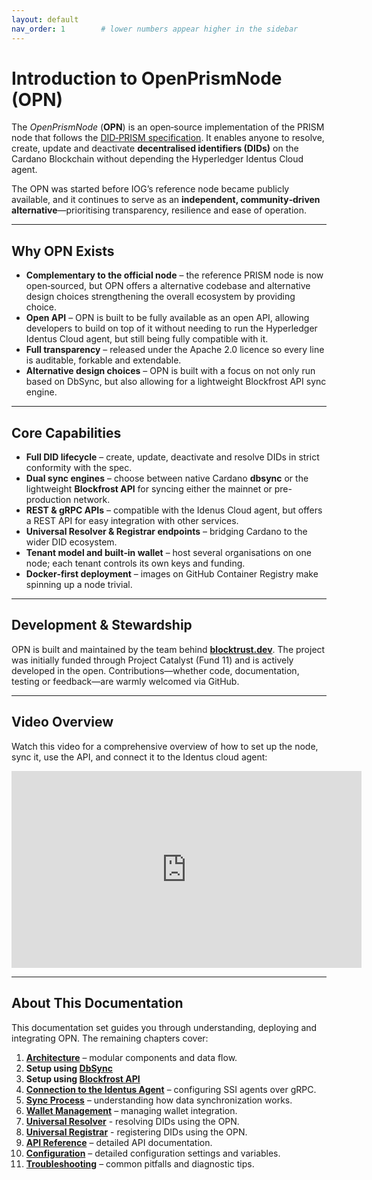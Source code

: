 ```yaml
---
layout: default
nav_order: 1        # lower numbers appear higher in the sidebar
---
```


# Introduction to OpenPrismNode (OPN)

The *OpenPrismNode* (**OPN**) is an open‑source implementation of the PRISM node that follows the [DID‑PRISM specification](https://github.com/input-output-hk/prism-did-method-spec). 
It enables anyone to resolve, create, update and deactivate **decentralised identifiers (DIDs)** on the Cardano Blockchain without depending the Hyperledger Identus Cloud agent.

The OPN was started before IOG’s reference node became publicly available, and it continues to serve as an **independent, community‑driven alternative**—prioritising transparency, resilience and ease of operation.

---

## Why OPN Exists

* **Complementary to the official node** – the reference PRISM node is now open‑sourced, but OPN offers a alternative codebase and alternative design choices strengthening the overall ecosystem by providing choice.
* **Open API** – OPN is built to be fully available as an open API, allowing developers to build on top of it without needing to run the Hyperledger Identus Cloud agent, but still being fully compatible with it.
* **Full transparency** – released under the Apache 2.0 licence so every line is auditable, forkable and extendable.
* **Alternative design choices** – OPN is built with a focus on not only run based on DbSync, but also allowing for a lightweight Blockfrost API sync engine. 

---

## Core Capabilities

* **Full DID lifecycle** – create, update, deactivate and resolve DIDs in strict conformity with the spec.
* **Dual sync engines** – choose between native Cardano **dbsync** or the lightweight **Blockfrost API** for syncing either the mainnet or pre-production network.
* **REST & gRPC APIs** – compatible with the Idenus Cloud agent, but offers a REST API for easy integration with other services.
* **Universal Resolver & Registrar endpoints** – bridging Cardano to the wider DID ecosystem.
* **Tenant model and built‑in wallet** – host several organisations on one node; each tenant controls its own keys and funding.
* **Docker‑first deployment** – images on GitHub Container Registry make spinning up a node trivial.

---

## Development & Stewardship

OPN is built and maintained by the team behind **[blocktrust.dev](https://blocktrust.dev)**. The project was initially funded through Project Catalyst (Fund 11) and is actively developed in the open. Contributions—whether code, documentation, testing or feedback—are warmly welcomed via GitHub.

---

## Video Overview

Watch this video for a comprehensive overview of how to set up the node, sync it, use the API, and connect it to the Identus cloud agent:

<iframe width="560" height="315" src="https://www.youtube.com/embed/QxeLi0NL2tU" title="OpenPrismNode Overview" frameborder="0" allow="accelerometer; autoplay; clipboard-write; encrypted-media; gyroscope; picture-in-picture" allowfullscreen></iframe>

---

## About This Documentation

This documentation set guides you through understanding, deploying and integrating OPN. The remaining chapters cover:

1. **[Architecture](Architecture.md)** – modular components and data flow.
2. **Setup using [DbSync](Guide_DbSync.md)**
3. **Setup using [Blockfrost API](Guide_blockfrost.md)**
3. **[Connection to the Identus Agent](IdentusAgent.md)** – configuring SSI agents over gRPC.
4. **[Sync Process](SyncProcess.md)** – understanding how data synchronization works.
5. **[Wallet Management](WalletManagement.md)** – managing wallet integration.
6. **[Universal Resolver](Resolver.md)** - resolving DIDs using the OPN.
7. **[Universal Registrar](Registrar.md)** - registering DIDs using the OPN.
7. **[API Reference](Api.md)** – detailed API documentation.
7. **[Configuration](Configuration.md)** – detailed configuration settings and variables.
8. **[Troubleshooting](Troubleshooting.md)** – common pitfalls and diagnostic tips.
